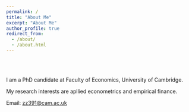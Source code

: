 ```yaml
---
permalink: /
title: "About Me"
excerpt: "About Me"
author_profile: true
redirect_from: 
  - /about/
  - /about.html
---
```


<br />

<br />

I am a PhD candidate at Faculty of Economics, University of Cambridge.

<!-- I received my PhD from xx in xx.-->

My research interests are apllied econometrics and empirical finance.

Email: [zz391@cam.ac.uk](mailto:zz391@cam.ac.uk)
